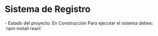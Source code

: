 <h1>Sistema de Registro</h1>
- Estado  del  proyecto: En Construcción
Para ejecutar el sistema debes:
`npm install react`
